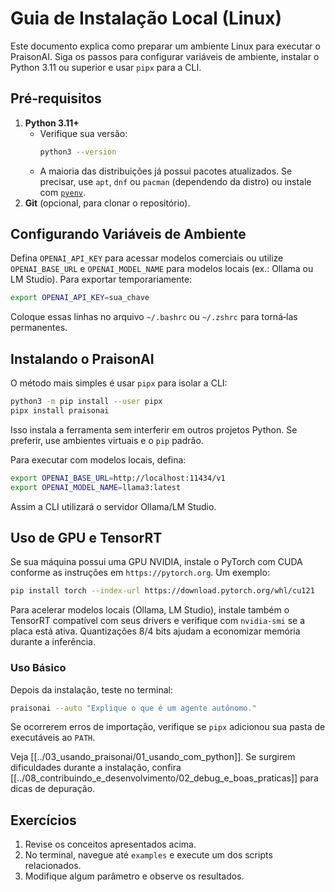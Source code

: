 # Guia de Instalação Local (Linux)

Este documento explica como preparar um ambiente Linux para executar o PraisonAI. Siga os passos para configurar variáveis de ambiente, instalar o Python 3.11 ou superior e usar `pipx` para a CLI.

## Pré‑requisitos

1. **Python 3.11+**
   - Verifique sua versão:
     ```bash
     python3 --version
     ```
   - A maioria das distribuições já possui pacotes atualizados. Se precisar, use `apt`, `dnf` ou `pacman` (dependendo da distro) ou instale com [`pyenv`](https://github.com/pyenv/pyenv).
2. **Git** (opcional, para clonar o repositório).

## Configurando Variáveis de Ambiente

Defina `OPENAI_API_KEY` para acessar modelos comerciais ou utilize `OPENAI_BASE_URL` e `OPENAI_MODEL_NAME` para modelos locais (ex.: Ollama ou LM Studio). Para exportar temporariamente:
```bash
export OPENAI_API_KEY=sua_chave
```
Coloque essas linhas no arquivo `~/.bashrc` ou `~/.zshrc` para torná‑las permanentes.

## Instalando o PraisonAI

O método mais simples é usar `pipx` para isolar a CLI:
```bash
python3 -m pip install --user pipx
pipx install praisonai
```
Isso instala a ferramenta sem interferir em outros projetos Python. Se preferir, use ambientes virtuais e o `pip` padrão.

Para executar com modelos locais, defina:
```bash
export OPENAI_BASE_URL=http://localhost:11434/v1
export OPENAI_MODEL_NAME=llama3:latest
```
Assim a CLI utilizará o servidor Ollama/LM Studio.


## Uso de GPU e TensorRT

Se sua máquina possui uma GPU NVIDIA, instale o PyTorch com CUDA conforme as instruções em `https://pytorch.org`.
Um exemplo:
```bash
pip install torch --index-url https://download.pytorch.org/whl/cu121
```
Para acelerar modelos locais (Ollama, LM Studio), instale também o TensorRT compatível com seus drivers e verifique com `nvidia-smi` se a placa está ativa.
Quantizações 8/4 bits ajudam a economizar memória durante a inferência.

### Uso Básico

Depois da instalação, teste no terminal:
```bash
praisonai --auto "Explique o que é um agente autônomo."
```
Se ocorrerem erros de importação, verifique se `pipx` adicionou sua pasta de executáveis ao `PATH`.

Veja [[../03_usando_praisonai/01_usando_com_python]].
Se surgirem dificuldades durante a instalação, confira [[../08_contribuindo_e_desenvolvimento/02_debug_e_boas_praticas]] para dicas de depuração.

## Exercícios

1. Revise os conceitos apresentados acima.
2. No terminal, navegue até `examples` e execute um dos scripts relacionados.
3. Modifique algum parâmetro e observe os resultados.
